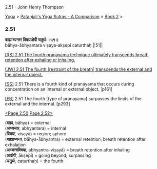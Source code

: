 2.51 - John Henry Thompson 

[Yoga](../../../yoga.html)‎ > ‎[Patanjali's Yoga Sutras - A Comparison](../../patanjani.html)‎ > ‎[Book 2](../book-2.html)‎ > ‎

### 2.51

**बाह्याभ्यन्तर विषयाक्षेपी चतुर्थः ॥५१॥**  
bāhya-ābhyantara viṣaya-akṣepī caturthaḥ ||51||  
  
  
[\[RS\] 2.51 The fourth pranayama technique ultimately transcends breath retention after exhaling or inhaling.](http://www.ashtangayoga.info/philosophy/yoga-sutra-patanjali/chapter-2/item/bahya-abhyantara-vishaya-akshepi-chaturthah/)  
  
[\[JW\] 2.51 The fourth \[restraint of the breath\] transcends the external and the internal object.](http://books.google.com/books?id=YzFImjtOxUwC&pg=PA195&ci=85%2C391%2C761%2C61&source=bookclip)  
  
[\[SS\]](http://www.amazon.com/Yoga-Sutras-Patanjali-Commentary-Satchidananda/dp/0932040381) 2.51 There is a fourth kind of pranayama that occurs during concentration on an internal or external object. \[p161\]  
  
[\[EB\]](http://www.amazon.com/Yoga-Sutras-Patanjali-Translation-Commentary/dp/0865477361/ref=sr_1_1?ie=UTF8&s=books&qid=1250508322&sr=1-1) 2.51 The fourth \[type of pranayama\] surpasses the limits of the external and the internal. \[p293\]  
  
  
[<Page 2.50](250.html)  [Page 2.52>](252.html)  
  

(**बाह्य**, bāhya) = external  
(**अभ्यन्तर**, abhyantara) = internal  
(**विषया**, viṣayā) = region; sphere  
(**बाह्याभ्यन्त्र**, bāhya-ābhyantra) = external retention; breath retention after exhalation  
(**अभ्यन्त्रविषया**, abhyantra-viṣayā) = breath retention after inhaling  
(**आक्षेपी**, ākṣepī) = going beyond; surpassing  
(**चतुर्थः**, caturthaḥ) = the fourth

